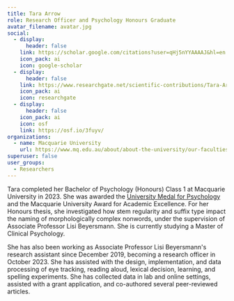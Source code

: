 ```yaml
---
title: Tara Arrow
role: Research Officer and Psychology Honours Graduate
avatar_filename: avatar.jpg
social:
  - display:
      header: false
    link: https://scholar.google.com/citations?user=qHj5nYYAAAAJ&hl=en
    icon_pack: ai
    icon: google-scholar
  - display:
      header: false
    link: https://www.researchgate.net/scientific-contributions/Tara-Arrow-2218418098
    icon_pack: ai
    icon: researchgate
  - display:
      header: false
    icon_pack: ai
    icon: osf
    link: https://osf.io/3fuyv/
organizations:
  - name: Macquarie University
    url: https://www.mq.edu.au/about/about-the-university/our-faculties/medicine-and-health-sciences/departments-and-centres/school-of-psychological-sciences
superuser: false
user_groups:
  - Researchers
---
```

Tara completed her Bachelor of Psychology (Honours) Class 1 at Macquarie University in 2023. She was awarded the <a href="(https://beyersmannlab.cogscience.org/lab-work/university-medal-for-psychology-2024/)" target="_blank">University Medal for Psychology</a> and the Macquarie University Award for Academic Excellence. For her Honours thesis, she investigated how stem regularity and suffix type impact the naming of morphologically complex nonwords, under the supervision of Associate Professor Lisi Beyersmann. She is currently studying a Master of Clinical Psychology.

She has also been working as Associate Professor Lisi Beyersmann's research assistant since December 2019, becoming a research officer in October 2023. She has assisted with the design, implementation, and data processing of eye tracking, reading aloud, lexical decision, learning, and spelling experiments. She has collected data in lab and online settings, assisted with a grant application, and co-authored several peer-reviewed articles.
